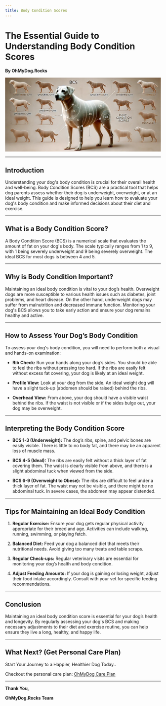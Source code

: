 ```yaml
---
title: Body Condition Scores
---
```


# The Essential Guide to Understanding Body Condition Scores

**By OhMyDog.Rocks**

![BCS](../../static/img/bcs-cover.jpg)

---

## Introduction

Understanding your dog's body condition is crucial for their overall health and well-being. Body Condition Scores (BCS) are a practical tool that helps dog parents assess whether their dog is underweight, overweight, or at an ideal weight. This guide is designed to help you learn how to evaluate your dog's body condition and make informed decisions about their diet and exercise.

---

## What is a Body Condition Score?

A Body Condition Score (BCS) is a numerical scale that evaluates the amount of fat on your dog's body. The scale typically ranges from 1 to 9, with 1 being severely underweight and 9 being severely overweight. The ideal BCS for most dogs is between 4 and 5.

---

## Why is Body Condition Important?

Maintaining an ideal body condition is vital to your dog’s health. Overweight dogs are more susceptible to various health issues such as diabetes, joint problems, and heart disease. On the other hand, underweight dogs may suffer from malnutrition and decreased immune function. Monitoring your dog's BCS allows you to take early action and ensure your dog remains healthy and active.

---

## How to Assess Your Dog’s Body Condition

To assess your dog's body condition, you will need to perform both a visual and hands-on examination:

- **Rib Check:** Run your hands along your dog’s sides. You should be able to feel the ribs without pressing too hard. If the ribs are easily felt without excess fat covering, your dog is likely at an ideal weight.
  
- **Profile View:** Look at your dog from the side. An ideal weight dog will have a slight tuck-up (abdomen should be raised) behind the ribs.

- **Overhead View:** From above, your dog should have a visible waist behind the ribs. If the waist is not visible or if the sides bulge out, your dog may be overweight.

---

## Interpreting the Body Condition Score

- **BCS 1-3 (Underweight):** The dog’s ribs, spine, and pelvic bones are easily visible. There is little to no body fat, and there may be an apparent loss of muscle mass.

- **BCS 4-5 (Ideal):** The ribs are easily felt without a thick layer of fat covering them. The waist is clearly visible from above, and there is a slight abdominal tuck when viewed from the side.

- **BCS 6-9 (Overweight to Obese):** The ribs are difficult to feel under a thick layer of fat. The waist may not be visible, and there might be no abdominal tuck. In severe cases, the abdomen may appear distended.

---

## Tips for Maintaining an Ideal Body Condition

1. **Regular Exercise:** Ensure your dog gets regular physical activity appropriate for their breed and age. Activities can include walking, running, swimming, or playing fetch.

2. **Balanced Diet:** Feed your dog a balanced diet that meets their nutritional needs. Avoid giving too many treats and table scraps.

3. **Regular Check-ups:** Regular veterinary visits are essential for monitoring your dog’s health and body condition.

4. **Adjust Feeding Amounts:** If your dog is gaining or losing weight, adjust their food intake accordingly. Consult with your vet for specific feeding recommendations.

---

## Conclusion

Maintaining an ideal body condition score is essential for your dog’s health and longevity. By regularly assessing your dog's BCS and making necessary adjustments to their diet and exercise routine, you can help ensure they live a long, healthy, and happy life.

---

## What Next? (Get Personal Care Plan)

Start Your Journey to a Happier, Healthier Dog Today..

Checkout the personal care plan: [OhMyDog Care Plan](https://ohmydog.rocks/care)

---

**Thank You,**

**OhMyDog.Rocks Team** 